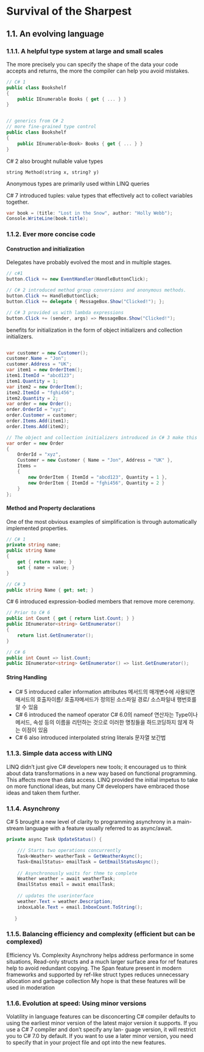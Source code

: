 # Survival of the Sharpest

## 1.1. An evolving language

### 1.1.1. A helpful type system at large and small scales

The more precisely you can specify the shape of the data your code accepts and returns, the more the compiler can help you avoid mistakes.

```csharp
// C# 1
public class Bookshelf
{
    public IEnumerable Books { get { ... } }
}


// generics from C# 2
// more fine-grained type control
public class Bookshelf
{
    public IEnumerable<Book> Books { get { ... } }
}
```

C# 2 also brought nullable value types

```charp
string Method(string x, string? y)
```

Anonymous types are primarily used within LINQ queries

C# 7 introduced tuples: value types that effectively act to collect variables together.

```csharp
var book = (title: "Lost in the Snow", author: "Holly Webb");
Console.WriteLine(book.title);
```

### 1.1.2. Ever more concise code

#### Construction and initialization
Delegates have probably evolved the most and in multiple stages. 

```csharp
// c#1
button.Click += new EventHandler(HandleButtonClick);

// C# 2 introduced method group conversions and anonymous methods. 
button.Click += HandleButtonClick;
button.Click += delegate { MessageBox.Show("Clicked!"); };

// C# 3 provided us with lambda expressions
button.Click += (sender, args) => MessageBox.Show("Clicked!");
```

benefits for initialization in the form of object initializers and collection initializers. 
```csharp

var customer = new Customer();
customer.Name = "Jon";
customer.Address = "UK";
var item1 = new OrderItem();
item1.ItemId = "abcd123";
item1.Quantity = 1;
var item2 = new OrderItem();
item2.ItemId = "fghi456";
item2.Quantity = 2;
var order = new Order();
order.OrderId = "xyz";
order.Customer = customer;
order.Items.Add(item1);
order.Items.Add(item2);

// The object and collection initializers introduced in C# 3 make this so much clearer
var order = new Order
{
    OrderId = "xyz",
    Customer = new Customer { Name = "Jon", Address = "UK" },
    Items =
    {
        new OrderItem { ItemId = "abcd123", Quantity = 1 },
        new OrderItem { ItemId = "fghi456", Quantity = 2 }
    }
};
```

#### Method and Property declarations
One of the most obvious examples of simplification is through automatically implemented properties.

```csharp
// C# 1
private string name;
public string Name
{
    get { return name; }
    set { name = value; }
}

// C# 3
public string Name { get; set; }
```

C# 6 introduced expression-bodied members that remove more ceremony.
```csharp
// Prior to C# 6
public int Count { get { return list.Count; } }
public IEnumerator<string> GetEnumerator()
{
    return list.GetEnumerator();
}

// C# 6
public int Count => list.Count;
public IEnumerator<string> GetEnumerator() => list.GetEnumerator();
```

#### String Handling
- C# 5 introduced caller information attributes
메서드의 매개변수에 사용되면 매서드의 호출자이름/ 호출자메서드가 정의된 소스파일 경로/ 소스파일내 행번호를 알 수 있음
- C# 6 introduced the nameof operator
C# 6.0의 nameof 연산자는 Type이나 메서드, 속성 등의 이름을 리턴하는 것으로 이러한 명칭들을 하드코딩하지 않게 하는 이점이 있음
- C# 6 also introduced interpolated string literals
문자열 보간법


### 1.1.3. Simple data access with LINQ
LINQ didn’t just give C# developers new tools; it encouraged us to think about data transformations in a new way based on functional programming. This affects more than data access. LINQ provided the initial impetus to take on more functional ideas, but many C# developers have embraced those ideas and taken them further.


### 1.1.4. Asynchrony
C# 5 brought a new level of clarity to programming asynchrony in a main- stream language with a feature usually referred to as async/await. 

```csharp
private async Task UpdateStatus() {

    /// Starts two operations concurrently
    Task<Weather> weatherTask = GetWeatherAsync();
    Task<EmailStatus> emailTask = GetEmailStatusAsync();
    
    // Asynchronously waits for thme to complete
    Weather weather = await weatherTask;
    EmailStatus email = await emailTask;
    
    // updates the userinterface
    weather.Text = weather.Description; 
    inboxLable.Text = email.InboxCount.ToString();
    
   }
   ```

### 1.1.5. Balancing efficiency and complexity (efficient but can be complexed)
Efficiency Vs. Complexity
Asynchrony helps address performance in some situations,
Read-only structs and a much larger surface area for ref features help to avoid redundant copying. 
The Span<T> feature present in modern frameworks and supported by ref-like struct types reduces unnecessary allocation and garbage collection
My hope is that these features will be used in moderation

### 1.1.6. Evolution at speed: Using minor versions
Volatility in language features can be disconcerting
C# compiler defaults to using the earliest minor version of the latest major version it supports. If you use a C# 7 compiler and don’t specify any lan- guage version, it will restrict you to C# 7.0 by default. If you want to use a later minor version, you need to specify that in your project file and opt into the new features.
